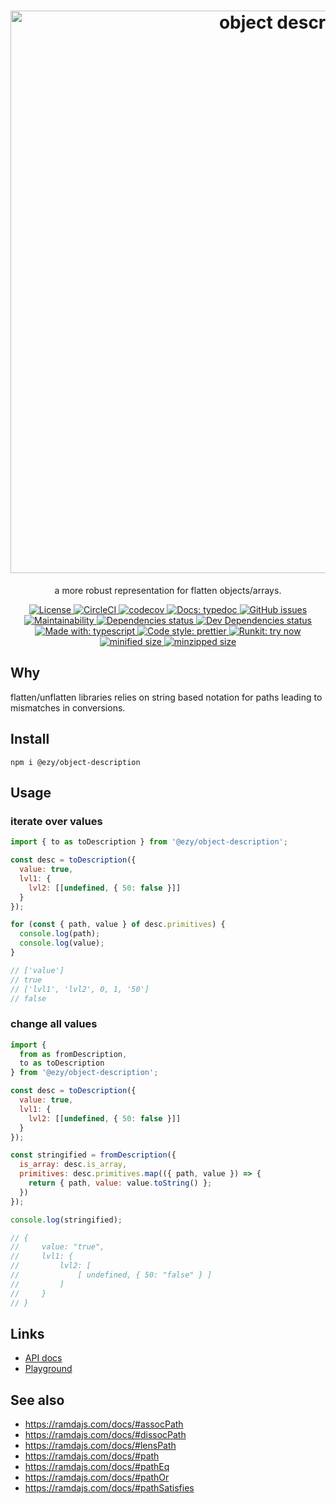 <h1 align="center">
  <img src="https://fakeimg.pl/900x300/ffffff/333333/?text=object+description&font=museo" alt="object description" width="900px" />
</h1>

<p align="center">a more robust representation for flatten objects/arrays.</p>

<p align="center">
<a href="https://opensource.org/licenses">
  <img src="https://img.shields.io/github/license/ezylean/object-description.svg" alt="License" />
</a>
<a href="https://circleci.com/gh/ezylean/object-description/tree/master">
  <img src="https://circleci.com/gh/ezylean/object-description/tree/master.svg?style=shield" alt="CircleCI" />
</a>
<a href="https://codecov.io/gh/ezylean/object-description">
  <img src="https://codecov.io/gh/ezylean/object-description/branch/master/graph/badge.svg" alt="codecov" />
</a>
<a href="https://ezylean.github.io/object-description">
  <img src="https://img.shields.io/badge/docs-typedoc-%239B55FC.svg" alt="Docs: typedoc" />
</a>
<a href="https://github.com/ezylean/object-description/issues">
  <img src="https://img.shields.io/github/issues-raw/ezylean/object-description.svg" alt="GitHub issues" />
</a>
<a href="https://codeclimate.com/github/ezylean/object-description/maintainability" >
  <img src="https://img.shields.io/codeclimate/maintainability-percentage/ezylean/object-description.svg" alt="Maintainability" />
</a>
<a href="https://david-dm.org/ezylean/object-description">
  <img src="https://david-dm.org/ezylean/object-description.svg" alt="Dependencies status" />
</a>
<a href="https://david-dm.org/ezylean/object-description?type=dev">
  <img src="https://david-dm.org/ezylean/object-description/dev-status.svg" alt="Dev Dependencies status" />
</a>
<a href="https://github.com/Microsoft/TypeScript">
  <img src="https://img.shields.io/badge/made%20with-typescript-%234B9DD5.svg" alt="Made with: typescript" />
</a>
<a href="https://github.com/prettier/prettier">
  <img src="https://img.shields.io/badge/code%20style-prettier-ff69b4.svg" alt="Code style: prettier" />
</a>
<a href="https://npm.runkit.com/@ezy/object-description">
  <img src="https://img.shields.io/badge/runkit-try%20now-%236967CA.svg" alt="Runkit: try now" />
</a>
<a href="https://bundlephobia.com/result?p=@ezy/object-description">
  <img src="https://img.shields.io/bundlephobia/min/@ezy/object-description.svg" alt="minified size" />
</a>
<a href="https://bundlephobia.com/result?p=@ezy/object-description">
  <img src="https://img.shields.io/bundlephobia/minzip/@ezy/object-description.svg" alt="minzipped size" />
</a>
</p>

## Why

flatten/unflatten libraries relies on string based notation for paths leading to mismatches in conversions.

## Install

```shell
npm i @ezy/object-description
```

## Usage

### iterate over values

```js
import { to as toDescription } from '@ezy/object-description';

const desc = toDescription({
  value: true,
  lvl1: {
    lvl2: [[undefined, { 50: false }]]
  }
});

for (const { path, value } of desc.primitives) {
  console.log(path);
  console.log(value);
}

// ['value']
// true
// ['lvl1', 'lvl2', 0, 1, '50']
// false
```

### change all values

```js
import {
  from as fromDescription,
  to as toDescription
} from '@ezy/object-description';

const desc = toDescription({
  value: true,
  lvl1: {
    lvl2: [[undefined, { 50: false }]]
  }
});

const stringified = fromDescription({
  is_array: desc.is_array,
  primitives: desc.primitives.map(({ path, value }) => {
    return { path, value: value.toString() };
  })
});

console.log(stringified);

// {
//     value: "true",
//     lvl1: {
//         lvl2: [
//             [ undefined, { 50: "false" } ]
//         ]
//     }
// }
```

## Links

- [API docs](https://ezylean.github.io/object-description)
- [Playground](https://npm.runkit.com/@ezy/object-description)

## See also

- https://ramdajs.com/docs/#assocPath
- https://ramdajs.com/docs/#dissocPath
- https://ramdajs.com/docs/#lensPath
- https://ramdajs.com/docs/#path
- https://ramdajs.com/docs/#pathEq
- https://ramdajs.com/docs/#pathOr
- https://ramdajs.com/docs/#pathSatisfies
